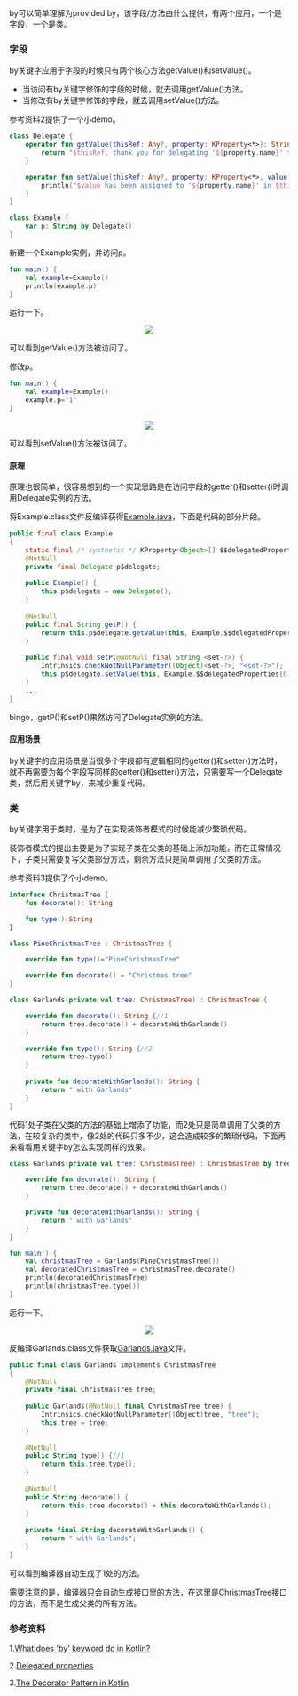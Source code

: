 by可以简单理解为provided by，该字段/方法由什么提供，有两个应用，一个是字段，一个是类。

### 字段

by关键字应用于字段的时候只有两个核心方法getValue()和setValue()。

- 当访问有by关键字修饰的字段的时候，就去调用getValue()方法。
- 当修改有by关键字修饰的字段，就去调用setValue()方法。

参考资料2提供了一个小demo。

```kotlin
class Delegate {
    operator fun getValue(thisRef: Any?, property: KProperty<*>): String {
        return "$thisRef, thank you for delegating '${property.name}' to me!"
    }

    operator fun setValue(thisRef: Any?, property: KProperty<*>, value: String) {
        println("$value has been assigned to '${property.name}' in $thisRef.")
    }
}

class Example {
    var p: String by Delegate()
}
```

新建一个Example实例，并访问p。

```kotlin
fun main() {
    val example=Example()
    println(example.p)
}
```

运行一下。

<p align="center"><img align=" center" src="https://private-pirture-storage.oss-cn-hangzhou.aliyuncs.com/img/image-20221121111002329.png"></img ></p>

可以看到getValue()方法被访问了。

修改p。

```kotlin
fun main() {
    val example=Example()
    example.p="1"
}
```

<p align="center"><img align=" center" src="https://private-pirture-storage.oss-cn-hangzhou.aliyuncs.com/img/image-20221121111053826.png"></img ></p>

可以看到setValue()方法被访问了。

#### 原理

原理也很简单，很容易想到的一个实现思路是在访问字段的getter()和setter()时调用Delegate实例的方法。

将Example.class文件反编译获得[Example.java](./Example.java)，下面是代码的部分片段。

```java
public final class Example
{
    static final /* synthetic */ KProperty<Object>[] $$delegatedProperties;
    @NotNull
    private final Delegate p$delegate;
    
    public Example() {
        this.p$delegate = new Delegate();
    }
    
    @NotNull
    public final String getP() {
        return this.p$delegate.getValue(this, Example.$$delegatedProperties[0]);
    }
    
    public final void setP(@NotNull final String <set-?>) {
        Intrinsics.checkNotNullParameter((Object)<set-?>, "<set-?>");
        this.p$delegate.setValue(this, Example.$$delegatedProperties[0], <set-?>);
    }
    ...
}
```

bingo，getP()和setP()果然访问了Delegate实例的方法。

#### 应用场景

by关键字的应用场景是当很多个字段都有逻辑相同的getter()和setter()方法时，就不再需要为每个字段写同样的getter()和setter()方法，只需要写一个Delegate类，然后用关键字by，来减少重复代码。

### 类

by关键字用于类时，是为了在实现装饰者模式的时候能减少繁琐代码。

装饰者模式的提出主要是为了实现子类在父类的基础上添加功能，而在正常情况下，子类只需要复写父类部分方法，剩余方法只是简单调用了父类的方法。

参考资料3提供了个小demo。

```kotlin
interface ChristmasTree {
    fun decorate(): String

    fun type():String
}

class PineChristmasTree : ChristmasTree {

    override fun type()="PineChristmasTree"

    override fun decorate() = "Christmas tree"
}

class Garlands(private val tree: ChristmasTree) : ChristmasTree {

    override fun decorate(): String {//1
        return tree.decorate() + decorateWithGarlands()
    }

    override fun type(): String {//2
        return tree.type()
    }
    
    private fun decorateWithGarlands(): String {
        return " with Garlands"
    }
}
```

代码1处子类在父类的方法的基础上增添了功能，而2处只是简单调用了父类的方法，在较复杂的类中，像2处的代码只多不少，这会造成较多的繁琐代码，下面再来看看用关键字by怎么实现同样的效果。

```kotlin
class Garlands(private val tree: ChristmasTree) : ChristmasTree by tree {

    override fun decorate(): String {
        return tree.decorate() + decorateWithGarlands()
    }

    private fun decorateWithGarlands(): String {
        return " with Garlands"
    }
}

fun main() {
    val christmasTree = Garlands(PineChristmasTree())
    val decoratedChristmasTree = christmasTree.decorate()
    println(decoratedChristmasTree)
    println(christmasTree.type())
}
```

运行一下。

<p align="center"><img align=" center" src="https://private-pirture-storage.oss-cn-hangzhou.aliyuncs.com/img/image-20221123113334237.png"></img ></p>

反编译Garlands.class文件获取[Garlands.java](./Garlands.java)文件。

```kotlin
public final class Garlands implements ChristmasTree
{
    @NotNull
    private final ChristmasTree tree;
    
    public Garlands(@NotNull final ChristmasTree tree) {
        Intrinsics.checkNotNullParameter((Object)tree, "tree");
        this.tree = tree;
    }
    
    @NotNull
    public String type() {//1
        return this.tree.type();
    }
    
    @NotNull
    public String decorate() {
        return this.tree.decorate() + this.decorateWithGarlands();
    }
    
    private final String decorateWithGarlands() {
        return " with Garlands";
    }
}
```

可以看到编译器自动生成了1处的方法。

需要注意的是，编译器只会自动生成接口里的方法，在这里是ChristmasTree接口的方法，而不是生成父类的所有方法。

### 参考资料

1.[What does 'by' keyword do in Kotlin?](https://stackoverflow.com/questions/38250022/what-does-by-keyword-do-in-kotlin)

2.[Delegated properties](https://kotlinlang.org/docs/delegated-properties.html)

3.[The Decorator Pattern in Kotlin](https://www.baeldung.com/kotlin/decorator-pattern#:~:text=The%20Decorator%20Pattern%20is%20a,of%20this%20pattern%20in%20Kotlin.)